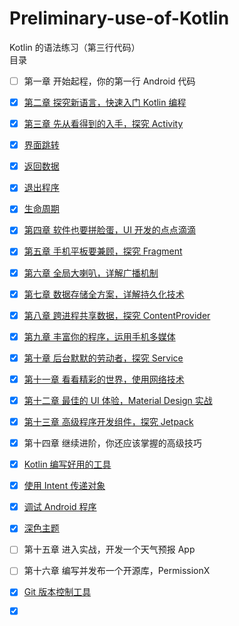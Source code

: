 # Preliminary-use-of-Kotlin
Kotlin 的语法练习（第三行代码）
<br/>
目录
- [ ] 第一章 开始起程，你的第一行 Android 代码
- [x] [第二章 探究新语言，快速入门 Kotlin 编程](https://jianghouren.com/tags/Kotlin/)
- [x] [第三章 先从看得到的入手，探究 Activity](https://github.com/feiyeyuanye/Preliminary-use-of-Kotlin/tree/master/app/src/main/java/com/example/myapplication/activity)
 - [x] [界面跳转](https://github.com/feiyeyuanye/Preliminary-use-of-Kotlin/blob/master/app/src/main/java/com/example/myapplication/activity/MainActivity.kt)
 - [x] [返回数据](https://github.com/feiyeyuanye/Preliminary-use-of-Kotlin/blob/master/app/src/main/java/com/example/myapplication/activity/Main2Activity.kt)
 - [x] [退出程序](https://github.com/feiyeyuanye/Preliminary-use-of-Kotlin/blob/master/app/src/main/java/com/example/myapplication/activity/Main3Activity.kt)
 - [x] [生命周期](https://github.com/feiyeyuanye/Preliminary-use-of-Kotlin/blob/master/app/src/main/java/com/example/myapplication/activity/LifeCycleActivity.kt)
- [x] [第四章 软件也要拼脸蛋，UI 开发的点点滴滴](https://github.com/feiyeyuanye/Preliminary-use-of-Kotlin/tree/master/app/src/main/java/com/example/myapplication/ui)
- [x] [第五章 手机平板要兼顾，探究 Fragment](https://github.com/feiyeyuanye/Preliminary-use-of-Kotlin/tree/master/app/src/main/java/com/example/myapplication/fragment)
- [x] [第六章 全局大喇叭，详解广播机制](https://github.com/feiyeyuanye/Preliminary-use-of-Kotlin/tree/master/app/src/main/java/com/example/myapplication/broadcast)
- [x] [第七章 数据存储全方案，详解持久化技术](https://github.com/feiyeyuanye/Preliminary-use-of-Kotlin/tree/master/app/src/main/java/com/example/myapplication/storage)
- [x] [第八章 跨进程共享数据，探究 ContentProvider](https://github.com/feiyeyuanye/Preliminary-use-of-Kotlin/tree/master/app/src/main/java/com/example/myapplication/contentprovider)
- [x] [第九章 丰富你的程序，运用手机多媒体](https://github.com/feiyeyuanye/Preliminary-use-of-Kotlin/tree/master/app/src/main/java/com/example/myapplication/multimedia)
- [x] [第十章 后台默默的劳动者，探究 Service](https://github.com/feiyeyuanye/Preliminary-use-of-Kotlin/tree/master/app/src/main/java/com/example/myapplication/service)
- [x] [第十一章 看看精彩的世界，使用网络技术](https://github.com/feiyeyuanye/Preliminary-use-of-Kotlin/tree/master/app/src/main/java/com/example/myapplication/network)
- [x] [第十二章 最佳的 UI 体验，Material Design 实战](https://jianghouren.com/tags/Material-Design/)
- [x] [第十三章 高级程序开发组件，探究 Jetpack](https://jianghouren.com/tags/Jetpack/)
- [x] 第十四章 继续进阶，你还应该掌握的高级技巧
 - [x] [Kotlin 编写好用的工具](https://jianghouren.com/archives/ef06a13d.html)
 - [x] [使用 Intent 传递对象](https://jianghouren.com/archives/2f04e2ab.html)
 - [x] [调试 Android 程序](https://jianghouren.com/archives/b7a10c23.html)
 - [x] [深色主题](https://jianghouren.com/archives/99f08afa.html)
- [ ] 第十五章 进入实战，开发一个天气预报 App
- [ ] 第十六章 编写并发布一个开源库，PermissionX
- [x] [Git 版本控制工具](https://jianghouren.com/archives/15f503f8.html)



- [x] []()
